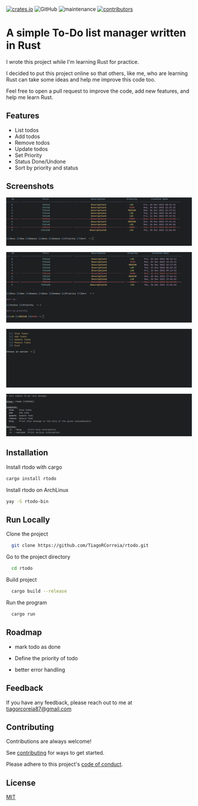 [![crates.io](https://img.shields.io/crates/v/rtodo)](https://crates.io/crates/rtodo)
![GitHub](https://img.shields.io/github/license/tiagorcorreia/rtodo)
![maintenance](https://img.shields.io/maintenance/yes/2022)
[![contributors](https://img.shields.io/github/contributors/tiagorcorreia/rtodo)](https://github.com/hoodie/notify-rust/graphs/contributors)

# A simple To-Do list manager written in Rust

I wrote this project while I'm learning Rust for practice.

I decided to put this project online so that others, like me, who are learning Rust can
take some ideas and help me improve this code too.

Feel free to open a pull request to improve the code, add new features, and help me learn Rust.

## Features

- List todos
- Add todos
- Remove todos
- Update todos
- Set Priority
- Status Done/Undone
- Sort by priority and status

## Screenshots

<p align="center"><img src="/img/img1.png?raw=true"/></p>
<p align="center"><img src="/img/img2.png?raw=true"/></p>
<p align="center"><img src="/img/img3.png?raw=true"/></p>
<p align="center"><img src="/img/img4.png?raw=true"/></p>


## Installation


Install rtodo with cargo

```bash
cargo install rtodo
```

Install rtodo on ArchLinux

```bash
yay -S rtodo-bin
```

    
## Run Locally

Clone the project

```bash
  git clone https://github.com/TiagoRCorreia/rtodo.git
```

Go to the project directory

```bash
  cd rtodo
```

Build project

```bash
  cargo build --release
```

Run the program

```bash
  cargo run
```


## Roadmap

- mark todo as done

- Define the priority of todo

- better error handling



## Feedback

If you have any feedback, please reach out to me at tiagorcoreia87@gmail.com



## Contributing

Contributions are always welcome!

See [contributing](CONTRIBUTING.md) for ways to get started.

Please adhere to this project's [code of conduct](CODE_OF_CONDUCT.md).



## License

[MIT](https://choosealicense.com/licenses/mit/)

